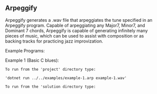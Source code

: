 ## Arpeggify ##

Arpeggify generates a .wav file that arpeggiates the tune specified in an Arpeggify program. Capable of arpeggiating any  Major7, Minor7, and Dominant 7 chords, Arpeggify is capable of generating infinitely many pieces of music, which can be used to assist with composition or as backing tracks for practicing jazz improvization.

Example Programs:


Example 1 (Basic C blues):

	To run from the 'project' directory type:

	'dotnet run ../../examples/example-1.arp example-1.wav'

	To run from the 'solution directory type: